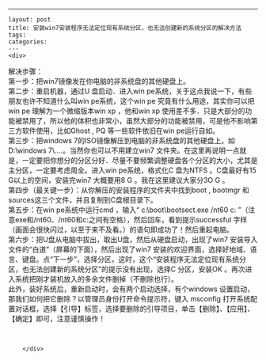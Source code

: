 ---
    layout: post
    title: 安装win7安装程序无法定位现有系统分区，也无法创建新的系统分区的解决方法
    tags:
    categories:
    ---
    <div>
<div>
<div id="sina_keyword_ad_area2" class="articalContent   ">
<p>解决步骤：<br />
第一步：把win7镜像发在你电脑的非系统盘的其他硬盘上。<br />
第二步：重启机器，通过U 盘启动．进入win pe系统，关于这点我说一下，有些朋友也许不知道什么叫win pe系统，这个win pe
究竟有什么用途，其实你可以把win pe 理解为一个微缩版本win xp ，他和win xp
使用差不多．只是大部分的功能被禁用了，所以他的体积也非常小，虽然大部分的功能被禁用，可是他不影响第三方软件使用，比如Ghost ,
PQ 等一些软件依旧在win pe运行自如。<br />
第三步：把windows 7的ISO镜像解压到电脑的非系统盘的其他硬盘上。如D:\windows
7\....。当然你也可以不用建立win7
文件夹。在这里再说明一点就是，一定要把你想分的分区分好．尽量不要频繁调整硬盘各个分区的大小，尤其是主分区，一定要考虑周全。进入win
pe系统，格式化C 盘为NTFS 。C盘最好有15 G以上的空间，安装完win7 大概要用8 G 。我在这里建议大家分3O G
。<br />
第四步（最关键一步）：从你解压的安装程序的文件夹中找到boot , bootmgr
和sources这三个文件，并且复制到C盘根目录下。<br />
第五步：在win pe系统中运行cmd ，输入&ldquo; c:\boot\bootsect.exe /nt60 c:
&rdquo;（注意exe和/nt60、/nt60和c:之间有空格），然后回车，看到提示successful
字样（画面会很快闪过，以至于来不及看。）的语句即成功了！然后重起电脑。<br />
第六步：把U盘从电脑中拔出，取出U盘，然后从硬盘启动，出现了win7 安装导入文件的&ldquo;白道&rdquo;（屏幕的下面），然后出现了win7
安装的欢迎界面，选择好地域、语言、键盘。点&ldquo;下一步&rdquo;，选择分区，这时，这个&ldquo;安装程序无法定位现有系统分区，也无法创建新的系统分区&rdquo;的提示没有出现，选择C
分区，安装OK 。再次进入系统把刚才装机放入的多余文件删掉（不删除也行）。<br />
此外，装好系统后，重新启动时，会有两个启动选择，有个windows 设置启动，那我们如何把它删除？以管理员身份打开命令提示符，键入
msconfig
打开系统配置对话框，选择【引导】标签，选择要删除的引导项目，单击【删除】、【应用】、【确定】即可，注意谨慎操作！</p>
<p>&nbsp;</p>

							
		</div>

</div>

</div>
    
